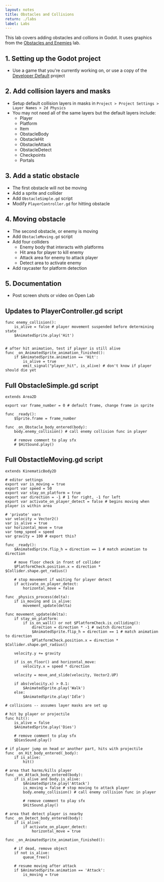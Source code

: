 ```yaml
---
layout: notes
title: Obstacles and Collisions
return: ./labs
label: Labs
---
```


This lab covers adding obstacles and collions in Godot.  It uses graphics from the [Obstacles and Enemies](2-4_Obstacles_and_Enemies) lab.

## 1. Setting up the Godot project
- Use a game that you're currently working on, or use a copy of the [Developer Default](./Developer_Default.zip) project

## 2. Add collision layers and masks
- Setup default collision layers in masks in `Project > Project Settings > Layer Names > 2d Physics`
- You may not need all of the same layers but the default layers include:
	- Player
	- Platform
	- Item
	- ObstacleBody
	- ObstacleHit
	- ObstacleAttack
	- ObstacleDetect
	- Checkpoints
	- Portals


## 3. Add a static obstacle
- The first obstacle will not be moving
- Add a sprite and collider
- Add `ObstacleSimple.gd` script
- Modify `PlayerController.gd` for hitting obstacle

## 4. Moving obstacle
- The second obstacle, or enemy is moving
- Add `ObstacleMoving.gd` script
- Add four colliders
	- Enemy body that interacts with platforms
	- Hit area for player to kill enemy
	- Attack area for enemy to attack player
	- Detect area to activate enemy
- Add raycaster for platform detection

## 5. Documentation
- Post screen shots or video on Open Lab

## Updates to PlayerController.gd script
```
func enemy_collision():
	is_alive = false # player movement suspended before determining state
	$AnimatedSprite.play('Hit')


# after hit animation, test if player is still alive
func _on_AnimatedSprite_animation_finished():
	if $AnimatedSprite.animation == 'Hit':
		is_alive = true
		emit_signal("player_hit", is_alive) # don't know if player should die yet
```

## Full ObstacleSimple.gd script
```
extends Area2D

export var frame_number = 0 # default frame, change frame in sprite

func _ready():
	$Sprite.frame = frame_number

func _on_Obstacle_body_entered(body):
	body.enemy_collision() # call enemy collision func in player
	
	# remove comment to play sfx
	# $HitSound.play()
```

## Full ObstactleMoving.gd script
```
extends KinematicBody2D

# editor settings
export var is_moving = true
export var speed = 50
export var stay_on_platform = true
export var direction = -1 # 1 for right, -1 for left
export var activate_on_player_detect = false # begins moving when player is within area

# 'private' vars
var velocity = Vector2()
var is_alive = true
var horizontal_move = true
var temp_speed = speed
var gravity = 100 # export this?

func _ready():
	$AnimatedSprite.flip_h = direction == 1 # match animation to direction
	
	# move floor check in front of collider
	$PlatformCheck.position.x = direction * $Collider.shape.get_radius()
	
	# stop movement if waiting for player detect
	if activate_on_player_detect:
		horizontal_move = false

func _physics_process(delta):
	if is_moving and is_alive:
		movement_update(delta)

func movement_update(delta):
	if stay_on_platform:
		if is_on_wall() or not $PlatformCheck.is_colliding():
			direction = direction * -1 # switch direction
			$AnimatedSprite.flip_h = direction == 1 # match animation to direction
			$PlatformCheck.position.x = direction * $Collider.shape.get_radius()
			
	velocity.y += gravity
	
	if is_on_floor() and horizontal_move:
		velocity.x = speed * direction
	
	velocity = move_and_slide(velocity, Vector2.UP)
	
	if abs(velocity.x) > 0.1:
		$AnimatedSprite.play('Walk')
	else:
		$AnimatedSprite.play('Idle')

# collisions -- assumes layer masks are set up

# hit by player or projectile
func hit():
	is_alive = false
	$AnimatedSprite.play('Dies')
	
	# remove comment to play sfx
	$DiesSound.play()

# if player jump on head or another part, hits with projectile
func _on_Hit_body_entered(_body):
	if is_alive:
		hit()

# area that harms/kills player
func _on_Attack_body_entered(body):
	if is_alive and body.is_alive:
		$AnimatedSprite.play('Attack')
		is_moving = false # stop moving to attack player
		body.enemy_collision() # call enemy collision func in player
		
		# remove comment to play sfx
		$HitSound.play()

# area that detect player is nearby
func _on_Detect_body_entered(body):
	if is_alive:
		if activate_on_player_detect:
			horizontal_move = true

func _on_AnimatedSprite_animation_finished():
	
	# if dead, remove object
	if not is_alive:
		queue_free()
		
	# resume moving after attack
	if $AnimatedSprite.animation == 'Attack':
		is_moving = true
```
